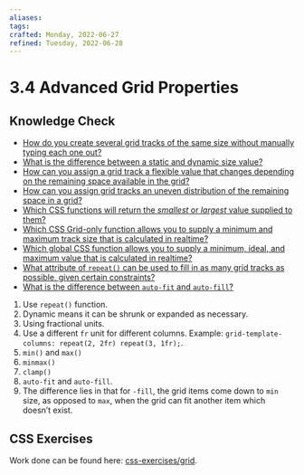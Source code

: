 ```yaml
---
aliases: 
tags: 
crafted: Monday, 2022-06-27
refined: Tuesday, 2022-06-28
---
```


# 3.4 Advanced Grid Properties

## Knowledge Check

- [How do you create several grid tracks of the same size without manually typing each one out?](https://www.theodinproject.com/lessons/node-path-intermediate-html-and-css-advanced-grid-properties#repeat)
- [What is the difference between a static and dynamic size value?](https://www.theodinproject.com/lessons/node-path-intermediate-html-and-css-advanced-grid-properties#fractional-units)
- [How can you assign a grid track a flexible value that changes depending on the remaining space available in the grid?](https://www.theodinproject.com/lessons/node-path-intermediate-html-and-css-advanced-grid-properties#fractional-units)
- [How can you assign grid tracks an uneven distribution of the remaining space in a grid?](https://www.theodinproject.com/lessons/node-path-intermediate-html-and-css-advanced-grid-properties#fractional-units)
- [Which CSS functions will return the _smallest_ or _largest_ value supplied to them?](https://www.theodinproject.com/lessons/node-path-intermediate-html-and-css-advanced-grid-properties#minimum-and-maximum-track-sizes-min-and-max)
- [Which CSS Grid-only function allows you to supply a minimum and maximum track size that is calculated in realtime?](https://www.theodinproject.com/lessons/node-path-intermediate-html-and-css-advanced-grid-properties#dynamic-minimum-and-maximum-sizes)
- [Which global CSS function allows you to supply a minimum, ideal, and maximum value that is calculated in realtime?](https://www.theodinproject.com/lessons/node-path-intermediate-html-and-css-advanced-grid-properties#dynamic-minimum-and-maximum-sizes)
- [What attribute of `repeat()` can be used to fill in as many grid tracks as possible, given certain constraints?](https://www.theodinproject.com/lessons/node-path-intermediate-html-and-css-advanced-grid-properties#auto-fit-and-auto-fill)
- [What is the difference between `auto-fit` and `auto-fill`?](https://www.theodinproject.com/lessons/node-path-intermediate-html-and-css-advanced-grid-properties#auto-fit-and-auto-fill)

1. Use `repeat()` function.
2. Dynamic means it can be shrunk or expanded as necessary.
3. Using fractional units.
4. Use a different `fr` unit for different columns. Example: `grid-template-columns: repeat(2, 2fr) repeat(3, 1fr);`.
5. `min()` and `max()`
6. `minmax()`
7. `clamp()`
8. `auto-fit` and `auto-fill`.
9. The difference lies in that for `-fill`, the grid items come down to `min` size, as opposed to `max`, when the grid can fit another item which doesn’t exist.

## CSS Exercises

Work done can be found here: [css-exercises/grid](https://github.com/raineedust/css-exercises/tree/main/grid).
